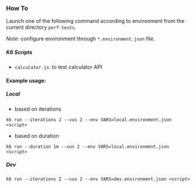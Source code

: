 ### How To

Launch one of the following command according to environment from the current directory `perf-tests`.

_Note_: configure environment through `*.environment.json` file.

##### K6 Scripts
- `calculator.js`: to test calculator API

#### Example usage:
##### Local
- based on iterations

 `k6 run --iterations 2 --vus 2 --env VARS=local.environment.json <script>`
 
- based on duration

 `k6 run --duration 1m --vus 2 --env VARS=local.environment.json <script>`
 
 
##### Dev

 `k6 run --iterations 2 --vus 2 --env VARS=dev.environment.json <script>`
